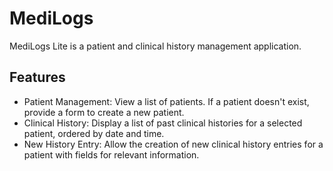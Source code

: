 
# MediLogs

MediLogs Lite is a patient and clinical history management application.

## Features

- Patient Management: View a list of patients. If a patient doesn't exist, provide a form to create a new patient.
- Clinical History: Display a list of past clinical histories for a selected patient, ordered by date and time.
- New History Entry: Allow the creation of new clinical history entries for a patient with fields for relevant information.
